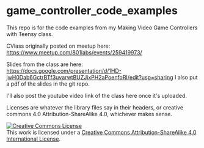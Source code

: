 # game_controller_code_examples

This repo is for the code examples from my Making Video Game Controllers with Teensy class.

CVlass originally posted on meetup here: https://www.meetup.com/801labs/events/259419973/

Slides from the class are here: https://docs.google.com/presentation/d/1HD-jwH0Dab6GctrBTf3uvarwtBUZJixPH2aPoenfoRI/edit?usp=sharing
I also put a pdf of the slides in the git repo.

I'll also post the youtube video link of the class here once it's uploaded.

Licenses are whatever the library files say in their headers, or creative commons 4.0 Attribution-ShareAlike 4.0, whichever makes sense.

<a rel="license" href="http://creativecommons.org/licenses/by-sa/4.0/"><img alt="Creative Commons License" style="border-width:0" src="https://i.creativecommons.org/l/by-sa/4.0/80x15.png" /></a><br />This work is licensed under a <a rel="license" href="http://creativecommons.org/licenses/by-sa/4.0/">Creative Commons Attribution-ShareAlike 4.0 International License</a>.
